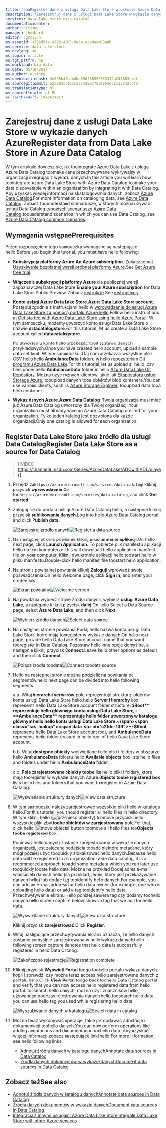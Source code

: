 ```yaml
---
title: "aaaRegister dane z usługi Data Lake Store w usłudze Azure Data Catalog | Dokumentacja firmy Microsoft"
description: "Zarejestruj dane z usługi Data Lake Store w wykazie danych Azure"
services: data-lake-store,data-catalog
documentationcenter: 
author: nitinme
manager: jhubbard
editor: cgronlun
ms.assetid: 3294d91e-a723-41b5-9eca-ace0ee408a4b
ms.service: data-lake-store
ms.devlang: na
ms.topic: article
ms.tgt_pltfrm: na
ms.workload: big-data
ms.date: 05/10/2017
ms.author: nitinme
ms.openlocfilehash: 3e895b42cab4ba39d288950763312a243883cbdf
ms.sourcegitcommit: 523283cc1b3c37c428e77850964dc1c33742c5f0
ms.translationtype: MT
ms.contentlocale: pl-PL
ms.lasthandoff: 10/06/2017
---
```

# <a name="register-data-from-data-lake-store-in-azure-data-catalog"></a><span data-ttu-id="c2fdc-103">Zarejestruj dane z usługi Data Lake Store w wykazie danych Azure</span><span class="sxs-lookup"><span data-stu-id="c2fdc-103">Register data from Data Lake Store in Azure Data Catalog</span></span>
<span data-ttu-id="c2fdc-104">W tym artykule dowiesz się, jak toointegrate Azure Data Lake z usługą Azure Data Catalog toomake dane przechowywane wykrywalny w organizacji integrując z wykazu danych.</span><span class="sxs-lookup"><span data-stu-id="c2fdc-104">In this article you will learn how toointegrate Azure Data Lake Store with Azure Data Catalog toomake your data discoverable within an organization by integrating it with Data Catalog.</span></span> <span data-ttu-id="c2fdc-105">Aby uzyskać więcej informacji na skatalogowania danych, zobacz [Azure Data Catalog](../data-catalog/data-catalog-what-is-data-catalog.md).</span><span class="sxs-lookup"><span data-stu-id="c2fdc-105">For more information on cataloging data, see [Azure Data Catalog](../data-catalog/data-catalog-what-is-data-catalog.md).</span></span> <span data-ttu-id="c2fdc-106">Zobacz toounderstand scenariusze, w których można używać usługi Data Catalog [typowych scenariuszy Azure Data Catalog](../data-catalog/data-catalog-common-scenarios.md).</span><span class="sxs-lookup"><span data-stu-id="c2fdc-106">toounderstand scenarios in which you can use Data Catalog, see [Azure Data Catalog common scenarios](../data-catalog/data-catalog-common-scenarios.md).</span></span>

## <a name="prerequisites"></a><span data-ttu-id="c2fdc-107">Wymagania wstępne</span><span class="sxs-lookup"><span data-stu-id="c2fdc-107">Prerequisites</span></span>
<span data-ttu-id="c2fdc-108">Przed rozpoczęciem tego samouczka wymagane są następujące hello:</span><span class="sxs-lookup"><span data-stu-id="c2fdc-108">Before you begin this tutorial, you must have hello following:</span></span>

* <span data-ttu-id="c2fdc-109">**Subskrypcja platformy Azure**.</span><span class="sxs-lookup"><span data-stu-id="c2fdc-109">**An Azure subscription**.</span></span> <span data-ttu-id="c2fdc-110">Zobacz temat [Uzyskiwanie bezpłatnej wersji próbnej platformy Azure](https://azure.microsoft.com/pricing/free-trial/).</span><span class="sxs-lookup"><span data-stu-id="c2fdc-110">See [Get Azure free trial](https://azure.microsoft.com/pricing/free-trial/).</span></span>
* <span data-ttu-id="c2fdc-111">**Włączenie subskrypcji platformy Azure** dla publicznej wersji zapoznawczej Data Lake Store.</span><span class="sxs-lookup"><span data-stu-id="c2fdc-111">**Enable your Azure subscription** for Data Lake Store Public Preview.</span></span> <span data-ttu-id="c2fdc-112">Zobacz [instrukcje](data-lake-store-get-started-portal.md).</span><span class="sxs-lookup"><span data-stu-id="c2fdc-112">See [instructions](data-lake-store-get-started-portal.md).</span></span>
* <span data-ttu-id="c2fdc-113">**Konto usługi Azure Data Lake Store**.</span><span class="sxs-lookup"><span data-stu-id="c2fdc-113">**Azure Data Lake Store account**.</span></span> <span data-ttu-id="c2fdc-114">Postępuj zgodnie z instrukcjami hello w [wprowadzenie do usługi Azure Data Lake Store za pomocą portalu Azure hello](data-lake-store-get-started-portal.md).</span><span class="sxs-lookup"><span data-stu-id="c2fdc-114">Follow hello instructions at [Get started with Azure Data Lake Store using hello Azure Portal](data-lake-store-get-started-portal.md).</span></span> <span data-ttu-id="c2fdc-115">W tym samouczku, możemy utworzyć konto usługi Data Lake Store o nazwie **datacatalogstore**.</span><span class="sxs-lookup"><span data-stu-id="c2fdc-115">For this tutorial, let us create a Data Lake Store account called **datacatalogstore**.</span></span>

    <span data-ttu-id="c2fdc-116">Po utworzeniu konta hello przekazać tooit zestawu danych przykładowych.</span><span class="sxs-lookup"><span data-stu-id="c2fdc-116">Once you have created hello account, upload a sample data set tooit.</span></span> <span data-ttu-id="c2fdc-117">W tym samouczku, Daj nam przekazać wszystkie pliki CSV hello hello **AmbulanceData** folderu w hello [repozytorium Git programu Azure Data Lake](https://github.com/Azure/usql/tree/master/Examples/Samples/Data/AmbulanceData/).</span><span class="sxs-lookup"><span data-stu-id="c2fdc-117">For this tutorial, let us upload all hello .csv files under hello **AmbulanceData** folder in hello [Azure Data Lake Git Repository](https://github.com/Azure/usql/tree/master/Examples/Samples/Data/AmbulanceData/).</span></span> <span data-ttu-id="c2fdc-118">Można użyć różnych klientów, takie jak [Eksploratora usługi Storage Azure](http://storageexplorer.com/), tooupload danych tooa obiektów blob kontenera.</span><span class="sxs-lookup"><span data-stu-id="c2fdc-118">You can use various clients, such as [Azure Storage Explorer](http://storageexplorer.com/), tooupload data tooa blob container.</span></span>
* <span data-ttu-id="c2fdc-119">**Wykaz danych Azure**.</span><span class="sxs-lookup"><span data-stu-id="c2fdc-119">**Azure Data Catalog**.</span></span> <span data-ttu-id="c2fdc-120">Twoja organizacja musi mieć już Azure Data Catalog utworzony dla Twojej organizacji.</span><span class="sxs-lookup"><span data-stu-id="c2fdc-120">Your organization must already have an Azure Data Catalog created for your organization.</span></span> <span data-ttu-id="c2fdc-121">Tylko jeden katalog jest dozwolona dla każdej organizacji.</span><span class="sxs-lookup"><span data-stu-id="c2fdc-121">Only one catalog is allowed for each organization.</span></span>

## <a name="register-data-lake-store-as-a-source-for-data-catalog"></a><span data-ttu-id="c2fdc-122">Register Data Lake Store jako źródło dla usługi Data Catalog</span><span class="sxs-lookup"><span data-stu-id="c2fdc-122">Register Data Lake Store as a source for Data Catalog</span></span>

> [!VIDEO https://channel9.msdn.com/Series/AzureDataLake/ADCwithADL/player]

1. <span data-ttu-id="c2fdc-123">Przejdź za`https://azure.microsoft.com/services/data-catalog`i kliknij przycisk **wprowadzenie**.</span><span class="sxs-lookup"><span data-stu-id="c2fdc-123">Go too`https://azure.microsoft.com/services/data-catalog`, and click **Get started**.</span></span>
2. <span data-ttu-id="c2fdc-124">Zaloguj się do portalu usługi Azure Data Catalog hello, a następnie kliknij przycisk **publikowania danych**.</span><span class="sxs-lookup"><span data-stu-id="c2fdc-124">Log into hello Azure Data Catalog portal, and click **Publish data**.</span></span>

    <span data-ttu-id="c2fdc-125">![Zarejestruj źródło danych](./media/data-lake-store-with-data-catalog/register-data-source.png "rejestracji źródła danych")</span><span class="sxs-lookup"><span data-stu-id="c2fdc-125">![Register a data source](./media/data-lake-store-with-data-catalog/register-data-source.png "Register a data source")</span></span>
3. <span data-ttu-id="c2fdc-126">Na następnej stronie powitania kliknij **uruchamianie aplikacji**.</span><span class="sxs-lookup"><span data-stu-id="c2fdc-126">On hello next page, click **Launch Application**.</span></span> <span data-ttu-id="c2fdc-127">To pobierze plik manifestu aplikacji hello na tym komputerze.</span><span class="sxs-lookup"><span data-stu-id="c2fdc-127">This will download hello application manifest file on your computer.</span></span> <span data-ttu-id="c2fdc-128">Kliknij dwukrotnie aplikacji hello toostart hello w pliku manifestu.</span><span class="sxs-lookup"><span data-stu-id="c2fdc-128">Double-click hello manifest file toostart hello application.</span></span>
4. <span data-ttu-id="c2fdc-129">Na stronie powitalnej powitania kliknij **Zaloguj**i wprowadź swoje poświadczenia.</span><span class="sxs-lookup"><span data-stu-id="c2fdc-129">On hello Welcome page, click **Sign in**, and enter your credentials.</span></span>

    <span data-ttu-id="c2fdc-130">![Ekran powitalny](./media/data-lake-store-with-data-catalog/welcome.screen.png "ekranu powitalnego")</span><span class="sxs-lookup"><span data-stu-id="c2fdc-130">![Welcome screen](./media/data-lake-store-with-data-catalog/welcome.screen.png "Welcome screen")</span></span>
5. <span data-ttu-id="c2fdc-131">Na powitania wybierz stronę źródła danych, wybierz **usługi Azure Data Lake**, a następnie kliknij przycisk **dalej**.</span><span class="sxs-lookup"><span data-stu-id="c2fdc-131">On hello Select a Data Source page, select **Azure Data Lake**, and then click **Next**.</span></span>

    <span data-ttu-id="c2fdc-132">![Wybierz źródło danych](./media/data-lake-store-with-data-catalog/select-source.png "wybierz źródło danych")</span><span class="sxs-lookup"><span data-stu-id="c2fdc-132">![Select data source](./media/data-lake-store-with-data-catalog/select-source.png "Select data source")</span></span>
6. <span data-ttu-id="c2fdc-133">Na następnej stronie powitania Podaj hello nazwa konta usługi Data Lake Store, które mają tooregister w wykazie danych.</span><span class="sxs-lookup"><span data-stu-id="c2fdc-133">On hello next page, provide hello Data Lake Store account name that you want tooregister in Data Catalog.</span></span> <span data-ttu-id="c2fdc-134">Pozostaw hello inne opcje domyślne, a następnie kliknij przycisk **Connect**.</span><span class="sxs-lookup"><span data-stu-id="c2fdc-134">Leave hello other options as default and then click **Connect**.</span></span>

    <span data-ttu-id="c2fdc-135">![Połącz źródła toodata](./media/data-lake-store-with-data-catalog/connect-to-source.png "źródła toodata Connect")</span><span class="sxs-lookup"><span data-stu-id="c2fdc-135">![Connect toodata source](./media/data-lake-store-with-data-catalog/connect-to-source.png "Connect toodata source")</span></span>
7. <span data-ttu-id="c2fdc-136">Hello na następnej stronie można podzielić na powitania po segmentów.</span><span class="sxs-lookup"><span data-stu-id="c2fdc-136">hello next page can be divided into hello following segments.</span></span>

    <span data-ttu-id="c2fdc-137">a.</span><span class="sxs-lookup"><span data-stu-id="c2fdc-137">a.</span></span> <span data-ttu-id="c2fdc-138">Witaj **hierarchii serwerów** pole reprezentuje strukturę folderów konta usługi Data Lake Store hello.</span><span class="sxs-lookup"><span data-stu-id="c2fdc-138">hello **Server Hierarchy** box represents hello Data Lake Store account folder structure.</span></span> <span data-ttu-id="c2fdc-139">**$Root** reprezentuje hello głównego konta usługi Data Lake Store, i **AmbulanceData** reprezentuje hello folder utworzony w katalogu głównym hello hello konta usługi Data Lake Store.</span><span class="sxs-lookup"><span data-stu-id="c2fdc-139">**$Root** represents hello Data Lake Store account root, and **AmbulanceData** represents hello folder created in hello root of hello Data Lake Store account.</span></span>

    <span data-ttu-id="c2fdc-140">b.</span><span class="sxs-lookup"><span data-stu-id="c2fdc-140">b.</span></span> <span data-ttu-id="c2fdc-141">Witaj **dostępne obiekty** wyświetlane hello pliki i foldery w obszarze hello **AmbulanceData** folderu.</span><span class="sxs-lookup"><span data-stu-id="c2fdc-141">hello **Available objects** box lists hello files and folders under hello **AmbulanceData** folder.</span></span>

    <span data-ttu-id="c2fdc-142">c.</span><span class="sxs-lookup"><span data-stu-id="c2fdc-142">c.</span></span> <span data-ttu-id="c2fdc-143">**Pole zarejestrowane obiekty toobe** list hello pliki i foldery, które mają tooregister w wykazie danych Azure.</span><span class="sxs-lookup"><span data-stu-id="c2fdc-143">**Objects toobe registered box** lists hello files and folders that you want tooregister in Azure Data Catalog.</span></span>

    <span data-ttu-id="c2fdc-144">![Wyświetlanie struktury danych](./media/data-lake-store-with-data-catalog/view-data-structure.png "wyświetlanie struktury danych")</span><span class="sxs-lookup"><span data-stu-id="c2fdc-144">![View data structure](./media/data-lake-store-with-data-catalog/view-data-structure.png "View data structure")</span></span>
8. <span data-ttu-id="c2fdc-145">W tym samouczku należy zarejestrować wszystkie pliki hello w katalogu hello.</span><span class="sxs-lookup"><span data-stu-id="c2fdc-145">For this tutorial, you should register all hello files in hello directory.</span></span> <span data-ttu-id="c2fdc-146">W tym kliknij hello (![przenieść obiekty](./media/data-lake-store-with-data-catalog/move-objects.png "przenieść obiekty")) toomove przycisk hello wszystkie pliki zbyt**toobe obiektów w zarejestrowany** pole.</span><span class="sxs-lookup"><span data-stu-id="c2fdc-146">For that, click hello (![move objects](./media/data-lake-store-with-data-catalog/move-objects.png "Move objects")) button toomove all hello files too**Objects toobe registered** box.</span></span>

    <span data-ttu-id="c2fdc-147">Ponieważ hello danych zostanie zarejestrowany w wykazie danych organizacji, jest zalecane podejścia tooadd niektóre metadane, który mógł później użyć tooquickly zlokalizować hello danych.</span><span class="sxs-lookup"><span data-stu-id="c2fdc-147">Because hello data will be registered in an organization-wide data catalog, it is a recommened approach tooadd some metadata which you can later use tooquickly locate hello data.</span></span> <span data-ttu-id="c2fdc-148">Można na przykład Dodaj adres e-mail właściciela danych hello (na przykład, jeden, który jest przekazywanie danych hello) lub dodać tag tooidentify hello danych.</span><span class="sxs-lookup"><span data-stu-id="c2fdc-148">For example, you can add an e-mail address for hello data owner (for example, one who is uploading hello data) or add a tag tooidentify hello data.</span></span> <span data-ttu-id="c2fdc-149">Przechwytywanie ekranu Hello poniżej zawiera tag czy dodamy toohello danych.</span><span class="sxs-lookup"><span data-stu-id="c2fdc-149">hello screen capture below shows a tag that we add toohello data.</span></span>

    <span data-ttu-id="c2fdc-150">![Wyświetlanie struktury danych](./media/data-lake-store-with-data-catalog/view-selected-data-structure.png "wyświetlanie struktury danych")</span><span class="sxs-lookup"><span data-stu-id="c2fdc-150">![View data structure](./media/data-lake-store-with-data-catalog/view-selected-data-structure.png "View data structure")</span></span>

    <span data-ttu-id="c2fdc-151">Kliknij przycisk **zarejestrować**.</span><span class="sxs-lookup"><span data-stu-id="c2fdc-151">Click **Register**.</span></span>
9. <span data-ttu-id="c2fdc-152">Witaj następujące przechwytywania ekranu oznacza, że hello danych zostanie pomyślnie zarejestrowana w hello wykazu danych.</span><span class="sxs-lookup"><span data-stu-id="c2fdc-152">hello following screen capture denotes that hello data is successfully registered in hello Data Catalog.</span></span>

    <span data-ttu-id="c2fdc-153">![Zakończono rejestrację](./media/data-lake-store-with-data-catalog/registration-complete.png "wyświetlanie struktury danych")</span><span class="sxs-lookup"><span data-stu-id="c2fdc-153">![Registration complete](./media/data-lake-store-with-data-catalog/registration-complete.png "View data structure")</span></span>
10. <span data-ttu-id="c2fdc-154">Kliknij przycisk **Wyświetl Portal** toogo toohello portalu wykazu danych kopii i sprawdź, czy można teraz access hello zarejestrowane danych z portalu hello.</span><span class="sxs-lookup"><span data-stu-id="c2fdc-154">Click **View Portal** toogo back toohello Data Catalog portal and verify that you can now access hello registered data from hello portal.</span></span> <span data-ttu-id="c2fdc-155">toosearch hello danych, można użyć znaczników hello, używanego podczas rejestrowania danych hello.</span><span class="sxs-lookup"><span data-stu-id="c2fdc-155">toosearch hello data, you can use hello tag you used while registering hello data.</span></span>

     <span data-ttu-id="c2fdc-156">![Wyszukiwanie danych w katalogu](./media/data-lake-store-with-data-catalog/search-data-in-catalog.png "wyszukiwanie danych w katalogu")</span><span class="sxs-lookup"><span data-stu-id="c2fdc-156">![Search data in catalog](./media/data-lake-store-with-data-catalog/search-data-in-catalog.png "Search data in catalog")</span></span>
11. <span data-ttu-id="c2fdc-157">Można teraz wykonywać operacje, takie jak dodawać adnotacje i dokumentacji toohello danych.</span><span class="sxs-lookup"><span data-stu-id="c2fdc-157">You can now perform operations like adding annotations and documentation toohello data.</span></span> <span data-ttu-id="c2fdc-158">Aby uzyskać więcej informacji zobacz następujące linki hello.</span><span class="sxs-lookup"><span data-stu-id="c2fdc-158">For more information, see hello following links.</span></span>

    * [<span data-ttu-id="c2fdc-159">Adnotuj źródła danych w katalogu danych</span><span class="sxs-lookup"><span data-stu-id="c2fdc-159">Annotate data sources in Data Catalog</span></span>](../data-catalog/data-catalog-how-to-annotate.md)
    * [<span data-ttu-id="c2fdc-160">Źródła danych dokumentów w wykazie danych</span><span class="sxs-lookup"><span data-stu-id="c2fdc-160">Document data sources in Data Catalog</span></span>](../data-catalog/data-catalog-how-to-documentation.md)

## <a name="see-also"></a><span data-ttu-id="c2fdc-161">Zobacz też</span><span class="sxs-lookup"><span data-stu-id="c2fdc-161">See also</span></span>
* [<span data-ttu-id="c2fdc-162">Adnotuj źródła danych w katalogu danych</span><span class="sxs-lookup"><span data-stu-id="c2fdc-162">Annotate data sources in Data Catalog</span></span>](../data-catalog/data-catalog-how-to-annotate.md)
* [<span data-ttu-id="c2fdc-163">Źródła danych dokumentów w wykazie danych</span><span class="sxs-lookup"><span data-stu-id="c2fdc-163">Document data sources in Data Catalog</span></span>](../data-catalog/data-catalog-how-to-documentation.md)
* [<span data-ttu-id="c2fdc-164">Integracja z innymi usługami Azure Data Lake Store</span><span class="sxs-lookup"><span data-stu-id="c2fdc-164">Integrate Data Lake Store with other Azure services</span></span>](data-lake-store-integrate-with-other-services.md)
